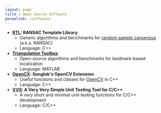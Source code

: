 ```yaml
---
layout: page
title : Open Source Software
permalink: /software/
---
```


* **[RTL](https://github.com/mint-lab/rtl): RANSAC Template Library**
  * Generic algorithms and benchmarks for [random sample consensus](https://en.wikipedia.org/wiki/Random_sample_consensus) (a.k.a. RANSAC)
  * Language: C++
* **[Triangulation Toolbox](https://sites.google.com/site/sunglok/tt)**
  * Open-source algorithms and benchmarks for landmark-based localization
  * Language: MATLAB
* **[OpenCX](https://github.com/mint-lab/opencx): Sunglok's OpenCV Extension**
  * Useful functions and classes for [OpenCV](https://opencv.org/) in C++
  * Language: C++
* **[VVS](https://github.com/mint-lab/vvs): A Very Very Simple Unit Testing Tool for C/C++**
  * A very short and minimal unit-testing functions for C/C++ development
  * Language: C/C++
